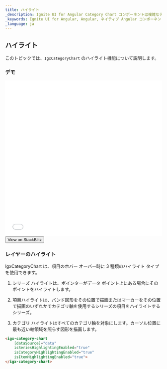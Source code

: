 ```yaml
---
title: ハイライト
_description: Ignite UI for Angular Category Chart コンポーネントは複雑なデータ ビジュアライゼーションを API によって簡素化できます。ユーザーがデータのコレクションまたはコレクションのグループにバインドし、データを指定するプロパティを設定後、チャート コントロールが残りの作業を処理します。
_keywords: Ignite UI for Angular, Angular, ネイティブ Angular コンポーネント スイート, ネイティブ Angular コントロール, ネイティブ Angular Components, ネイティブ Angular コンポーネント ライブラリ, Angular Chart, Angular Chart コントロール, Angular Chart 例, Angular Grid コンポーネント, Angular Chart コンポーネント, Angular Category Chart
_language: ja
---
```


## ハイライト

このトピックでは、`IgxCategoryChart` のハイライト機能について説明します。

### デモ

<div class="sample-container" style="height: 500px">
    <iframe id="category-chart-highlighting-sample-iframe" src='{environment:demosBaseUrl}/charts/category-chart-highlighting-sample' width="100%" height="100%" seamless frameBorder="0" onload="onSampleIframeContentLoaded(this);"></iframe>
</div>
<div>
    <button data-localize="stackblitz" class="stackblitz-btn"   data-iframe-id="category-chart-highlighting-sample-iframe" data-demos-base-url="{environment:demosBaseUrl}">View on StackBlitz
    </button>
</div>
<div class="divider--half"></div>

### レイヤーのハイライト

IgxCategoryChart は、項目のホバー オーバー時に 3 種類のハイライト タイプを使用できます。

1.  シリーズ ハイライトは、ポインターがデータ ポイント上にある場合にそのポイントをハイライトします。

2.  項目ハイライトは、バンド図形をその位置で描画またはマーカーをその位置で描画のいずれかでカテゴリ軸を使用するシリーズの項目をハイライトするシリーズ。

3.  カテゴリ ハイライトはすべてのカテゴリ軸を対象にします。カーソル位置に最も近い軸領域を照らす図形を描画します。

```html
<igx-category-chart
    [dataSource]="data"
    isSeriesHighlightingEnabled="true"
    isCategoryHighlightingEnabled="true"
    isItemHighlightingEnabled="true">
</igx-category-chart>
```

